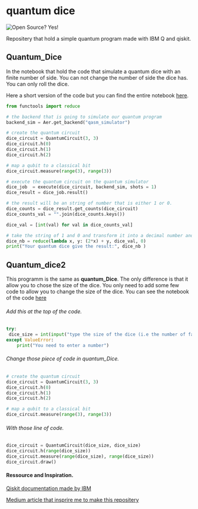 # quantum dice
![Open Source? Yes!](https://badgen.net/badge/Open%20Source%20%3F/Yes%21/blue?icon=github)


Repositery that hold a simple quantum program made with IBM Q and qiskit.

## Quantum_Dice
In the notebook that hold the code that simulate a quantum dice with an finite number of side.
You can not change the number of side the dice has. You can only roll the dice.

Here a short version of the code but you can find the entire notebook [here](https://github.com/quantumporium/quantum-dice/blob/main/Quantum_Dice.ipynb).

```python
from functools import reduce

# the backend that is going to simulate our quantum program
backend_sim = Aer.get_backend("qasm_simulator")

# create the quantum circuit
dice_circuit = QuantumCircuit(3, 3)
dice_circuit.h(0)
dice_circuit.h(1)
dice_circuit.h(2)

# map a qubit to a classical bit
dice_circuit.measure(range(3), range(3))

# execute the quantum circuit on the quantum simulator
dice_job  = execute(dice_circuit, backend_sim, shots = 1)
dice_result = dice_job.result()

# the result will be an string of number that is either 1 or 0.
dice_counts = dice_result.get_counts(dice_circuit)
dice_counts_val = "".join(dice_counts.keys())

dice_val = [int(val) for val in dice_counts_val]

# take the string of 1 and 0 and transform it into a decimal number and give the decimal number.
dice_nb = reduce(lambda x, y: (2*x) + y, dice_val, 0)
print("Your quantum dice give the result:", dice_nb )
```

## Quantum_dice2
This programm is the same as __quantum_Dice__. The only difference is that it allow you to chose the size of the dice.
You only need to add some few code to allow you to change the size of the dice.
You can see the notebook of the code [here](https://github.com/quantumporium/quantum-dice/blob/main/Quantum_dice_2.ipynb)

###### Add this at the top of the code.
```python
try:
 dice_size = int(input("type the size of the dice (i.e the number of face your dice has.): "))
except ValueError:
    print("You need to enter a number")
```

###### Change those piece of code in quantum_Dice.
```python
# create the quantum circuit
dice_circuit = QuantumCircuit(3, 3)
dice_circuit.h(0)
dice_circuit.h(1)
dice_circuit.h(2)

# map a qubit to a classical bit
dice_circuit.measure(range(3), range(3))
```

###### With those line of code.
```python
dice_circuit = QuantumCircuit(dice_size, dice_size)
dice_circuit.h(range(dice_size))
dice_circuit.measure(range(dice_size), range(dice_size))
dice_circuit.draw()

```

#### Ressource and Inspiration.
[Qiskit documentation made by IBM](https://qiskit.org/textbook/preface.html)

[Medium article that insprire me to make this repositery](https://medium.com/rigetti/how-to-write-a-quantum-program-in-10-lines-of-code-for-beginners-540224ac6b45)
